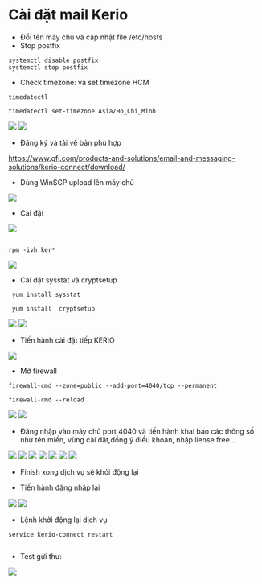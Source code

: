 #  Cài đặt mail Kerio
- Đổi tên máy chủ và cập nhật file /etc/hosts
- Stop postfix

```
systemctl disable postfix
systemctl stop postfix

```

- Check timezone: và set timezone HCM
 ```
 timedatectl
 ```
 
 ```
 timedatectl set-timezone Asia/Ho_Chi_Minh

 ```


<img src="imgservices/901.png">

<img src="imgservices/902.png">


- Đăng ký và tải về bản phù hợp

https://www.gfi.com/products-and-solutions/email-and-messaging-solutions/kerio-connect/download/

- Dùng WinSCP upload lên máy chủ

<img src="imgservices/903.png">

- Cài đặt

<img src="imgservices/904.png">

```

rpm -ivh ker*

```

<img src="imgservices/905.png">


- Cài đặt sysstat và   cryptsetup

```
 yum install sysstat

 yum install  cryptsetup

 ```

<img src="imgservices/906.png">

<img src="imgservices/907.png">

- Tiến hành cài đặt tiếp KERIO

 <img src="imgservices/908.png">


 - Mở firewall

```
firewall-cmd --zone=public --add-port=4040/tcp --permanent

firewall-cmd --reload

```



 <img src="imgservices/909.png">

<img src="imgservices/910.png">



- Đăng nhập vào máy chủ port 4040 và tiến hành khai báo các thông số như tên miền, vùng cài đặt,đồng ý điều khoản, nhập liense free...

<img src="imgservices/911.png">
<img src="imgservices/912.png">
<img src="imgservices/913.png">
<img src="imgservices/914.png">
<img src="imgservices/915.png">
<img src="imgservices/916.png">
<img src="imgservices/917.png">

- Finish xong dịch vụ sẽ khởi động lại 

- Tiến hành đăng nhập lại

<img src="imgservices/918.png">
<img src="imgservices/919.png">

- Lệnh khởi động lại dịch vụ

```
service kerio-connect restart


```


- Test gửi thư:

<img src="imgservices/922.png">

